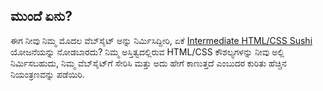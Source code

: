## ಮುಂದೆ ಏನು?

ಈಗ ನೀವು ನಿಮ್ಮ ಮೊದಲ ವೆಬ್‌ಸೈಟ್ ಅನ್ನು ನಿರ್ಮಿಸಿದ್ದೀರಿ, ಏಕೆ [Intermediate HTML/CSS Sushi](https://projects.raspberrypi.org/kn-IN/projects/cd-intermediate-html-css-sushi/) ಯೋಜನೆಯನ್ನು ನೋಡಬಾರದು? ನಿಮ್ಮ ಅಸ್ತಿತ್ವದಲ್ಲಿರುವ HTML/CSS ಕೌಶಲ್ಯಗಳನ್ನು ನೀವು ಅಲ್ಲಿ ನಿರ್ಮಿಸಬಹುದು, ನಿಮ್ಮ ವೆಬ್‌ಸೈಟ್‌ಗೆ ಸೇರಿಸಿ ಮತ್ತು ಅದು ಹೇಗೆ ಕಾಣುತ್ತದೆ ಎಂಬುದರ ಕುರಿತು ಹೆಚ್ಚಿನ ನಿಯಂತ್ರಣವನ್ನು ಪಡೆಯಿರಿ.